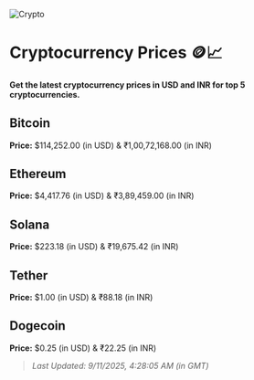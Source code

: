 
![Crypto](https://www.techguide.com.au/wp-content/uploads/2020/11/crypto3.jpeg)

# Cryptocurrency Prices 🪙📈

#### Get the latest cryptocurrency prices in USD and INR for top 5 cryptocurrencies.

## Bitcoin

**Price:** $114,252.00 (in USD) & ₹1,00,72,168.00 (in INR)

## Ethereum

**Price:** $4,417.76 (in USD) & ₹3,89,459.00 (in INR)

## Solana

**Price:** $223.18 (in USD) & ₹19,675.42 (in INR)

## Tether

**Price:** $1.00 (in USD) & ₹88.18 (in INR)

## Dogecoin

**Price:** $0.25 (in USD) & ₹22.25 (in INR)

> _Last Updated: 9/11/2025, 4:28:05 AM (in GMT)_
